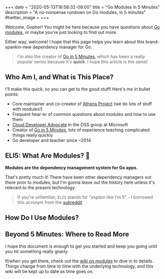 +++
date = "2020-05-13T16:58:32-08:00"
title = "Go Modules in 5 Minutes"
description = "A no-nonsense rundown on Go modules, in 5 minutes"
#twitter_image = 
+++

Welcome, Gopher! You might be here because you have questions about [Go modules](https://github.com/golang/go/wiki/Modules), or maybe you're just looking to find out more.

Either way, welcome! I hope that this page helps you learn about this brand-spankin-new dependency manager for Go.

>I'm also the creator of [Go in 5 Minutes](https://gifm.dev), which has been a really popular series because it's **quick**. I hope this article is the same!

## Who Am I, and What is This Place?

I'll make this quick, so you can get to the good stuff! Here's me in bullet points:

- Core maintainer and co-creator of [Athens Project](https://docs.gomods.io) (we do lots of stuff with modules!)
- Frequent hear-er of common questions about modules and how to use them
- [Cloud Developer Advocate](https://developer.microsoft.com/en-us/advocates/aaron-schlesinger) in the OSS group at Microsoft 
- Creator of [Go in 5 Minutes](https://gifm.dev), lots of experience teaching complicated things really quickly
- Go developer and teacher since ~2014

## ELI5: What Are Modules? 🤨

**Modules are the dependency management system for Go apps.**

That's pretty much it! There have been other dependency managers out there prior to modules, but I'm gonna leave out the history here unless it's relevant to the present technology.

>If you're unfamiliar, `ELI5` stands for "explain like I'm 5" - I borrowed this acronym from the [subreddit](https://www.reddit.com/r/explainlikeimfive/)

## How Do I Use Modules?



## Beyond 5 Minutes: Where to Read More

I hope this document is enough to get you started and keep you going until you hit something really gnarly.

If/when you get there, check out the [wiki on modules](https://github.com/golang/go/wiki/Modules) to dive in to details. Things change from time to time with the underlying technology, and this wiki will be kept up to date as time goes on.